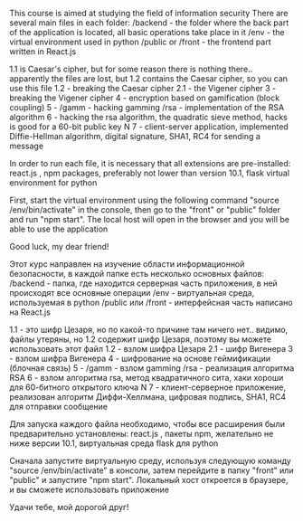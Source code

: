 This course is aimed at studying the field of information security
There are several main files in each folder:
/backend - the folder where the back part of the application is located, all basic operations take place in it
/env - the virtual environment used in python
/public or /front - the frontend part written in React.js

1.1 is Caesar's cipher, but for some reason there is nothing there.. apparently the files are lost, but 1.2 contains the Caesar cipher, so you can use this file
1.2 - breaking the Caesar cipher
2.1 - the Vigener cipher
3 - breaking the Vigener cipher
4 - encryption based on gamification (block coupling)
5 - 
/gamm - hacking gamming
/rsa - implementation of the RSA algorithm
6 - hacking the rsa algorithm, the quadratic sieve method, hacks is good for a 60-bit public key N
7 - client-server application, implemented Diffie-Hellman algorithm, digital signature, SHA1, RC4 for sending a message


In order to run each file, it is necessary that all extensions are pre-installed: react.js , npm packages, preferably not lower than version 10.1, flask virtual environment for python


First, start the virtual environment using the following command "source /env/bin/activate" in the console, then go to the "front" or "public" folder and run "npm start". The local host will open in the browser and you will be able to use the application

Good luck, my dear friend!


Этот курс направлен на изучение области информационной безопасности, в каждой папке есть несколько основных файлов: /backend - папка, где находится серверная часть приложения, в ней происходят все основные операции /env - виртуальная среда, используемая в python /public или /front - интерфейсная часть написано на React.js

1.1 - это шифр Цезаря, но по какой-то причине там ничего нет.. видимо, файлы утеряны, но 1.2 содержит шифр Цезаря, поэтому вы можете использовать этот файл 1.2 - взлом шифра Цезаря 2.1 - шифр Вигенера 3 - взлом шифра Вигенера 4 - шифрование на основе геймификации (блочная связь) 5 - /gamm - взлом gamming /rsa - реализация алгоритма RSA 6 - взлом алгоритма rsa, метод квадратичного сита, хаки хороши для 60-битного открытого ключа N 7 - клиент-серверное приложение, реализован алгоритм Диффи-Хеллмана, цифровая подпись, SHA1, RC4 для отправки сообщение

Для запуска каждого файла необходимо, чтобы все расширения были предварительно установлены: react.js , пакеты npm, желательно не ниже версии 10.1, виртуальная среда flask для python

Сначала запустите виртуальную среду, используя следующую команду "source /env/bin/activate" в консоли, затем перейдите в папку "front" или "public" и запустите "npm start". Локальный хост откроется в браузере, и вы сможете использовать приложение

Удачи тебе, мой дорогой друг!
